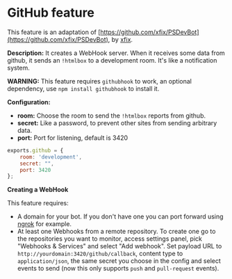GitHub feature
====================

This feature is an adaptation of [https://github.com/xfix/PSDevBot](https://github.com/xfix/PSDevBot), by [xfix](https://github.com/xfix/).

**Description:** It creates a WebHook server. When it receives some data from github, it sends an `!htmlbox` to a development room. It's like a notification system.

**WARNING:** This feature requires `githubhook` to work, an optional dependency, use `npm install githubhook` to install it.

**Configuration:**

 - **room:** Choose the room to send the `!htmlbox` reports from github.
 - **secret:** Like a password, to prevent other sites from sending arbitrary data.
 - **port:** Port for listening, default is 3420

```js
exports.github = {
	room: 'development',
	secret: "",
	port: 3420
};
```

**Creating a WebHook**

This feature requires:
 - A domain for your bot. If you don't have one you can port forward using [ngrok](https://ngrok.com/) for example.
 - At least one Webhooks from a remote repository. To create one go to the repositories you want to monitor, access settings panel, pick "Webhooks & Services" and select "Add webhook". Set payload URL to `http://yourdomain:3420/github/callback`, content type to `application/json`, the same secret you choose in the config and select events to send (now this only supports `push` and `pull-request` events).
